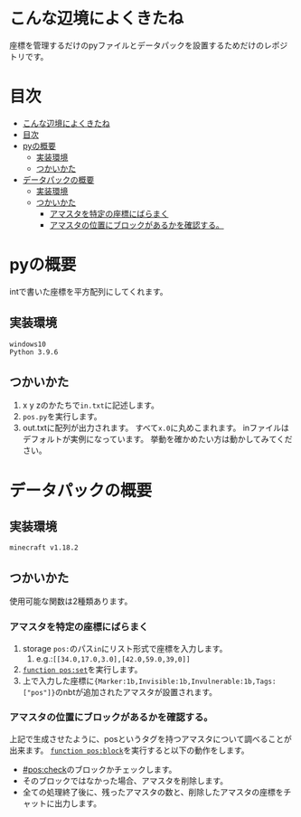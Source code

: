# こんな辺境によくきたね
座標を管理するだけのpyファイルとデータパックを設置するためだけのレポジトリです。
# 目次
- [こんな辺境によくきたね](#こんな辺境によくきたね)
- [目次](#目次)
- [pyの概要](#pyの概要)
  - [実装環境](#実装環境)
  - [つかいかた](#つかいかた)
- [データパックの概要](#データパックの概要)
  - [実装環境](#実装環境-1)
  - [つかいかた](#つかいかた-1)
    - [アマスタを特定の座標にばらまく](#アマスタを特定の座標にばらまく)
    - [アマスタの位置にブロックがあるかを確認する。](#アマスタの位置にブロックがあるかを確認する)


# pyの概要
intで書いた座標を平方配列にしてくれます。
## 実装環境
```
windows10
Python 3.9.6
```
## つかいかた
1.  x y zのかたちで``in.txt``に記述します。
2.  ``pos.py``を実行します。
3.  out.txtに配列が出力されます。
すべて``x.0``に丸めこまれます。
inファイルはデフォルトが実例になっています。
挙動を確かめたい方は動かしてみてください。
# データパックの概要
## 実装環境
```
minecraft v1.18.2
```

## つかいかた
使用可能な関数は2種類あります。
### アマスタを特定の座標にばらまく
1.  storage ``pos:``のパス``in``にリスト形式で座標を入力します。
    1.  e.g.:```[[34.0,17.0,3.0],[42.0,59.0,39,0]]```
2.  [``function pos:set``](pos/data/pos/functions/set.mcfunction)を実行します。
3.  上で入力した座標に``{Marker:1b,Invisible:1b,Invulnerable:1b,Tags:["pos"]}``のnbtが追加されたアマスタが設置されます。

### アマスタの位置にブロックがあるかを確認する。
上記で生成させたように、posというタグを持つアマスタについて調べることが出来ます。
[``function pos:block``](pos/data/pos/functions/block.mcfunction)を実行すると以下の動作をします。
-   [#pos:check](pos/data/pos/tags/blocks/check.json)のブロックかチェックします。
-   そのブロックではなかった場合、アマスタを削除します。
-   全ての処理終了後に、残ったアマスタの数と、削除したアマスタの座標をチャットに出力します。
